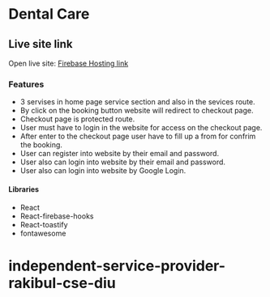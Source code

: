 # Dental Care

## Live site link
Open live site: [Firebase Hosting link](https://dental-care-bc7b9.web.app/)

### Features
* 3 servises in home page service section and also in the sevices route.
* By click on the booking button website will redirect to checkout page.
* Checkout page is protected route.
* User must have to login in the website for access on the checkout page.
* After enter to the checkout page user have to fill up a from for confrim the booking.
* User can register into website by their email and password.
* User also can login into website by their email and password.
* User also can login into website by Google Login.

#### Libraries
* React
* React-firebase-hooks
* React-toastify
* fontawesome
# independent-service-provider-rakibul-cse-diu
